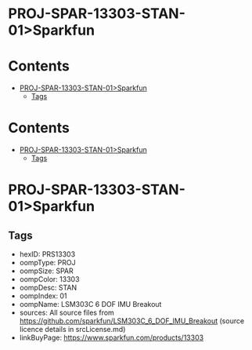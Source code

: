 
PROJ-SPAR-13303-STAN-01>Sparkfun
================================

Contents
========

* [PROJ-SPAR-13303-STAN-01>Sparkfun](#proj-spar-13303-stan-01sparkfun)
	* [Tags](#tags)

Contents
========

* [PROJ-SPAR-13303-STAN-01>Sparkfun](#proj-spar-13303-stan-01sparkfun)
	* [Tags](#tags)

# PROJ-SPAR-13303-STAN-01>Sparkfun

## Tags

- hexID: PRS13303
- oompType: PROJ
- oompSize: SPAR
- oompColor: 13303
- oompDesc: STAN
- oompIndex: 01
- oompName: LSM303C 6 DOF IMU Breakout
- sources: All source files from https://github.com/sparkfun/LSM303C_6_DOF_IMU_Breakout (source licence details in srcLicense.md)
- linkBuyPage: https://www.sparkfun.com/products/13303
